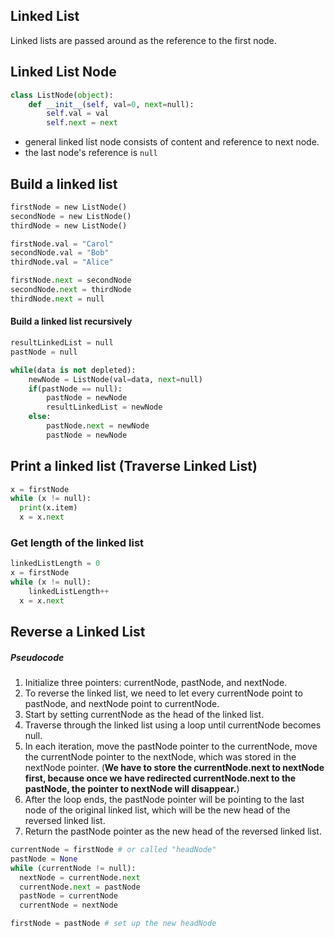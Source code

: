 ## Linked List

Linked lists are passed around as the reference to the first node.

## Linked List Node

```python
class ListNode(object):
	def __init__(self, val=0, next=null):
		self.val = val
		self.next = next
```

- general linked list node consists of content and reference to next node.
- the last node's reference is `null`

## Build a linked list

```python
firstNode = new ListNode()
secondNode = new ListNode()
thirdNode = new ListNode()

firstNode.val = "Carol"
secondNode.val = "Bob"
thirdNode.val = "Alice"

firstNode.next = secondNode
secondNode.next = thirdNode
thirdNode.next = null
```

#### Build a linked list **recursively**

```python
resultLinkedList = null
pastNode = null

while(data is not depleted):
	newNode = ListNode(val=data, next=null)
	if(pastNode == null):
		pastNode = newNode
		resultLinkedList = newNode
	else:
		pastNode.next = newNode
		pastNode = newNode
```



## Print a linked list (Traverse Linked List)

```python
x = firstNode
while (x != null):
  print(x.item)
  x = x.next
```

### Get length of the linked list

```python
linkedListLength = 0
x = firstNode
while (x != null):
	linkedListLength++
  x = x.next
```

## Reverse a Linked List

##### Pseudocode

1. Initialize three pointers: currentNode, pastNode, and nextNode.
1. To reverse the linked list, we need to let every currentNode point to pastNode, and nextNode point to currentNode.
1. Start by setting currentNode as the head of the linked list.
1. Traverse through the linked list using a loop until currentNode becomes null.
1. In each iteration, move the pastNode pointer to the currentNode, move the currentNode pointer to the nextNode, which was stored in the nextNode pointer. (**We have to store the currentNode.next to nextNode first, because once we have redirected currentNode.next to the pastNode, the pointer to nextNode will disappear.**)
1. After the loop ends, the pastNode pointer will be pointing to the last node of the original linked list, which will be the new head of the reversed linked list.
1. Return the pastNode pointer as the new head of the reversed linked list.

```python
currentNode = firstNode # or called "headNode"
pastNode = None
while (currentNode != null):
  nextNode = currentNode.next
  currentNode.next = pastNode
  pastNode = currentNode
  currentNode = nextNode

firstNode = pastNode # set up the new headNode
```

